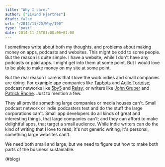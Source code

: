 ```yaml
---
title: "Why I care."
author: ["Eivind Hjertnes"]
draft: false
url: "/2014/11/25/Why/190"
type: "post"
date: 2014-11-25T01:00:00+01:00
---
```


I sometimes write about both my thoughts, and problems about making
money on apps, podcasts and websites. This might be odd to some people.
But the reason is quite simple. I have a website, while I don't have any
podcasts or paid apps. I might get into them at some point. But I would
love to be able to make money on my site at some point.

But the real reason I care is that I love the work indies and small
companies are doing. For example app companies like
[Tapbots](http://tapbots.com) and [Agile
Tortoise](http://agiletortoise.com); podcast networks like [5by5](http://5by5.tv) and
[Relay](http://relay.fm); or writers like
[John Gruber](http://daringfireball.net) and
[Patrick Rhone](http://patrickrhone.com). Just to mention a few.

They all provide something large companies or media houses can't. Small
podcast network or indie podcasters test and do the stuff the large
corporations can't. Small app developers do all kinds of great and
interesting things, that large companies can't; and they can afford to
make delightful apps, that target a small audience. While indie writers
can do the kind of writing that I love to read; it's not generic
writing; it's personal, something large websites can't.

We need both small and large; but we need to figure out how to make both
parts of the business sustainable.

(#blog)
